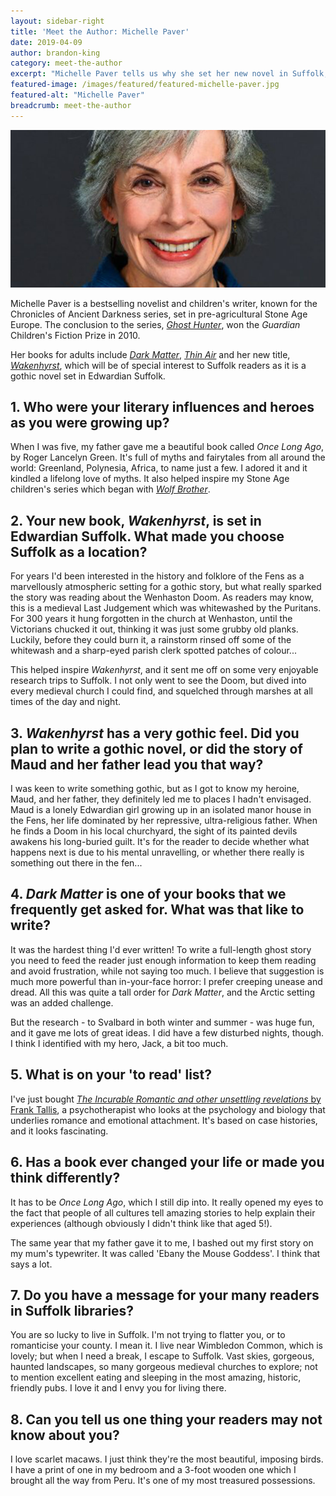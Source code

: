 ```yaml
---
layout: sidebar-right
title: 'Meet the Author: Michelle Paver'
date: 2019-04-09
author: brandon-king
category: meet-the-author
excerpt: "Michelle Paver tells us why she set her new novel in Suffolk, and what she loves about the county."
featured-image: /images/featured/featured-michelle-paver.jpg
featured-alt: "Michelle Paver"
breadcrumb: meet-the-author
---
```


![Michelle Paver](/images/featured/featured-michelle-paver.jpg)

Michelle Paver is a bestselling novelist and children's writer, known for the Chronicles of Ancient Darkness series, set in pre-agricultural Stone Age Europe. The conclusion to the series, [<cite>Ghost Hunter</cite>](https://suffolk.spydus.co.uk/cgi-bin/spydus.exe/ENQ/OPAC/BIBENQ?BRN=650507), won the <cite>Guardian</cite> Children's Fiction Prize in 2010.

Her books for adults include [<cite>Dark Matter</cite>](https://suffolk.spydus.co.uk/cgi-bin/spydus.exe/ENQ/OPAC/BIBENQ?BRN=463063), [<cite>Thin Air</cite>](https://suffolk.spydus.co.uk/cgi-bin/spydus.exe/ENQ/OPAC/BIBENQ?BRN=2030616) and her new title, [<cite>Wakenhyrst</cite>](https://suffolk.spydus.co.uk/cgi-bin/spydus.exe/ENQ/OPAC/BIBENQ?BRN=2535233), which will be of special interest to Suffolk readers as it is a gothic novel set in Edwardian Suffolk.

## 1. Who were your literary influences and heroes as you were growing up?

When I was five, my father gave me a beautiful book called <cite>Once Long Ago</cite>, by Roger Lancelyn Green. It's full of myths and fairytales from all around the world: Greenland, Polynesia, Africa, to name just a few. I adored it and it kindled a lifelong love of myths. It also helped inspire my Stone Age children's series which began with [<cite>Wolf Brother</cite>](https://suffolk.spydus.co.uk/cgi-bin/spydus.exe/ENQ/OPAC/BIBENQ?BRN=1698610).

## 2. Your new book, <cite>Wakenhyrst</cite>, is set in Edwardian Suffolk. What made you choose Suffolk as a location?

For years I'd been interested in the history and folklore of the Fens as a marvellously atmospheric setting for a gothic story, but what really sparked the story was reading about the Wenhaston Doom. As readers may know, this is a medieval Last Judgement which was whitewashed by the Puritans. For 300 years it hung forgotten in the church at Wenhaston, until the Victorians chucked it out, thinking it was just some grubby old planks. Luckily, before they could burn it, a rainstorm rinsed off some of the whitewash and a sharp-eyed parish clerk spotted patches of colour...

This helped inspire <cite>Wakenhyrst</cite>, and it sent me off on some very enjoyable research trips to Suffolk. I not only went to see the Doom, but dived into every medieval church I could find, and squelched through marshes at all times of the day and night.

## 3. <cite>Wakenhyrst</cite> has a very gothic feel. Did you plan to write a gothic novel, or did the story of Maud and her father lead you that way?

I was keen to write something gothic, but as I got to know my heroine, Maud, and her father, they definitely led me to places I hadn't envisaged. Maud is a lonely Edwardian girl growing up in an isolated manor house in the Fens, her life dominated by her repressive, ultra-religious father. When he finds a Doom in his local churchyard, the sight of its painted devils awakens his long-buried guilt. It's for the reader to decide whether what happens next is due to his mental unravelling, or whether there really is something out there in the fen...

## 4. <cite>Dark Matter</cite> is one of your books that we frequently get asked for. What was that like to write?

It was the hardest thing I'd ever written! To write a full-length ghost story you need to feed the reader just enough information to keep them reading and avoid frustration, while not saying too much. I believe that suggestion is much more powerful than in-your-face horror: I prefer creeping unease and dread. All this was quite a tall order for <cite>Dark Matter</cite>, and the Arctic setting was an added challenge.

But the research - to Svalbard in both winter and summer - was huge fun, and it gave me lots of great ideas. I did have a few disturbed nights, though. I think I identified with my hero, Jack, a bit too much.

## 5. What is on your 'to read' list?

I've just bought [<cite>The Incurable Romantic and other unsettling revelations</cite> by Frank Tallis](https://suffolk.spydus.co.uk/cgi-bin/spydus.exe/ENQ/OPAC/BIBENQ?BRN=2397394), a psychotherapist who looks at the psychology and biology that underlies romance and emotional attachment. It's based on case histories, and it looks fascinating.

## 6. Has a book ever changed your life or made you think differently?

It has to be <cite>Once Long Ago</cite>, which I still dip into. It really opened my eyes to the fact that people of all cultures tell amazing stories to help explain their experiences (although obviously I didn't think like that aged 5!).

The same year that my father gave it to me, I bashed out my first story on my mum's typewriter. It was called 'Ebany the Mouse Goddess'. I think that says a lot.

## 7. Do you have a message for your many readers in Suffolk libraries?

You are so lucky to live in Suffolk. I'm not trying to flatter you, or to romanticise your county. I mean it. I live near Wimbledon Common, which is lovely; but when I need a break, I escape to Suffolk. Vast skies, gorgeous, haunted landscapes, so many gorgeous medieval churches to explore; not to mention excellent eating and sleeping in the most amazing, historic, friendly pubs. I love it and I envy you for living there.

## 8. Can you tell us one thing your readers may not know about you?

I love scarlet macaws. I just think they're the most beautiful, imposing birds. I have a print of one in my bedroom and a 3-foot wooden one which I brought all the way from Peru. It's one of my most treasured possessions.
